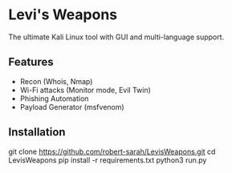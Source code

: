 # Levi's Weapons
The ultimate Kali Linux tool with GUI and multi-language support.

## Features
- Recon (Whois, Nmap)
- Wi-Fi attacks (Monitor mode, Evil Twin)
- Phishing Automation
- Payload Generator (msfvenom)

## Installation
git clone https://github.com/robert-sarah/LevisWeapons.git
cd LevisWeapons
pip install -r requirements.txt
python3 run.py